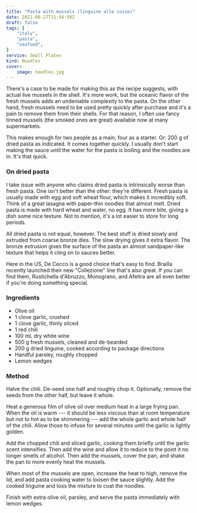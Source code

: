 ```yaml
---
title: "Pasta with mussels (linguine alle cozze)"
date: 2021-06-27T21:44:58Z
draft: false
tags: [
    "italy",
    "pasta",
    "seafood",
]
service: Small Plates
kind: Noodles
cover:
    image: noodles.jpg
---
```


There's a case to be made for making this as the recipe suggests, with actual live mussels in the shell. It's more work, but the oceanic flavor of the fresh mussels adds an undeniable complexity to the pasta. On the other hand, fresh mussels need to be used pretty quickly after purchase and it's a pain to remove them from their shells. For that reason, I often use fancy tinned mussels (the smoked ones are great) available now at many supermarkets.

This makes enough for two people as a main, four as a starter. Or: 200 g of dried pasta as indicated. It comes together quickly. I usually don't start making the sauce until the water for the pasta is boiling and the noodles are in. It's that quick.

### On dried pasta

I take issue with anyone who claims dried pasta is intrinsically worse than fresh pasta. One isn't better than the other: they're different. Fresh pasta is usually made with egg and soft wheat flour, which makes it incredibly soft. Think of a great lasagna with paper-thin noodles that almost melt. Dried pasta is made with hard wheat and water, no egg. It has more bite, giving a dish some nice texture. Not to mention, it's a lot easier to store for long periods.

All dried pasta is not equal, however. The best stuff is dried slowly and extruded from coarse bronze dies. The slow drying gives it extra flavor. The bronze extrusion gives the surface of the pasta an almost sandpaper-like texture that helps it cling on to sauces better.

Here in the US, De Cecco is a good choice that's easy to find. Brailla recently launched their new "Collezione" line that's also great. If you can find them, Rustichella d'Abruzzo, Monograno, and Afeltra are all even better if you're doing something special.

### Ingredients

* Olive oil
* 1 clove garlic, crushed
* 1 clove garlic, thinly sliced
* 1 red chili
* 100 mL dry white wine
* 500 g fresh mussels, cleaned and de-bearded
* 200 g dried linguine, cooked according to package directions
* Handful parsley, roughly chopped
* Lemon wedges

### Method

Halve the chili. De-seed one half and roughly chop it. Optionally, remove the seeds from the other half, but leave it whole.

Heat a generous film of olive oil over medium heat in a large frying pan. When the oil is warm --- it should be less viscous than at room temperature but not to hot as to be shimmering --- add the whole garlic and whole half of the chili. Allow those to infuse for several minutes until the garlic is lightly golden.

Add the chopped chili and sliced garlic, cooking them briefly until the garlic scent intensifies. Then add the wine and allow it to reduce to the point it no longer smells of alcohol. Then add the mussels, cover the pan, and shake the pan to more evenly heat the mussels.

When most of the mussels are open, increase the heat to high, remove the lid, and add pasta cooking water to loosen the sauce slightly. Add the cooked linguine and toss the mixture to coat the noodles.

Finish with extra olive oil, parsley, and serve the pasta immediately with lemon wedges.

